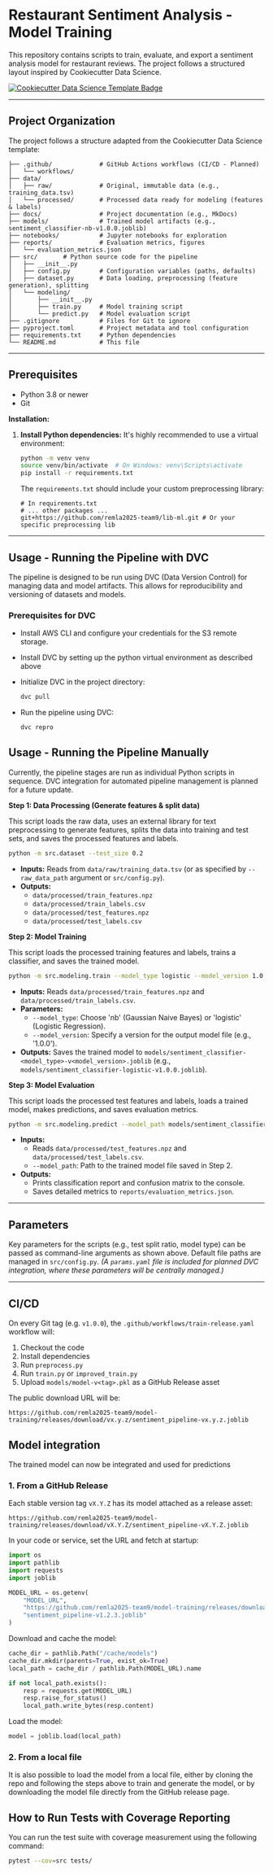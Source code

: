 # Restaurant Sentiment Analysis - Model Training

This repository contains scripts to train, evaluate, and export a sentiment analysis model for restaurant reviews. The project follows a structured layout inspired by Cookiecutter Data Science.

<a target="_blank" href="https://cookiecutter-data-science.drivendata.org/">
    <img src="https://img.shields.io/badge/CCDS-Project%20template-328F97?logo=cookiecutter" alt="Cookiecutter Data Science Template Badge" />
</a>

---

## Project Organization

The project follows a structure adapted from the Cookiecutter Data Science template:

```
├── .github/             # GitHub Actions workflows (CI/CD - Planned)
│   └── workflows/
├── data/
│   ├── raw/             # Original, immutable data (e.g., training_data.tsv)
│   └── processed/       # Processed data ready for modeling (features & labels)
├── docs/                # Project documentation (e.g., MkDocs)
├── models/              # Trained model artifacts (e.g., sentiment_classifier-nb-v1.0.0.joblib)
├── notebooks/           # Jupyter notebooks for exploration
├── reports/             # Evaluation metrics, figures
│   └── evaluation_metrics.json
├── src/       # Python source code for the pipeline
│   ├── __init__.py
│   ├── config.py        # Configuration variables (paths, defaults)
│   ├── dataset.py       # Data loading, preprocessing (feature generation), splitting
│   └── modeling/
│       ├── __init__.py
│       ├── train.py     # Model training script
│       └── predict.py   # Model evaluation script
├── .gitignore           # Files for Git to ignore
├── pyproject.toml       # Project metadata and tool configuration
├── requirements.txt     # Python dependencies
└── README.md            # This file
```

---

## Prerequisites

*   Python 3.8 or newer
*   Git

**Installation:**

1.  **Install Python dependencies:**
    It's highly recommended to use a virtual environment:
    ```bash
    python -m venv venv
    source venv/bin/activate  # On Windows: venv\Scripts\activate
    pip install -r requirements.txt
    ```
    The `requirements.txt` should include your custom preprocessing library:
    ```
    # In requirements.txt
    # ... other packages ...
    git+https://github.com/remla2025-team9/lib-ml.git # Or your specific preprocessing lib
    ```

---

## Usage - Running the Pipeline with DVC
The pipeline is designed to be run using DVC (Data Version Control) for managing data and model artifacts. This allows for reproducibility and versioning of datasets and models.

### Prerequisites for DVC
*   Install AWS CLI and configure your credentials for the S3 remote storage.

*   Install DVC by setting up the python virtual environment as described above

*   Initialize DVC in the project directory:
    ```bash
    dvc pull
    ```

*   Run the pipeline using DVC:
    ```bash
    dvc repro
    ```

## Usage - Running the Pipeline Manually

Currently, the pipeline stages are run as individual Python scripts in sequence. DVC integration for automated pipeline management is planned for a future update.

**Step 1: Data Processing (Generate features & split data)**

This script loads the raw data, uses an external library for text preprocessing to generate features, splits the data into training and test sets, and saves the processed features and labels.

```bash
python -m src.dataset --test_size 0.2
```
*   **Inputs:** Reads from `data/raw/training_data.tsv` (or as specified by `--raw_data_path` argument or `src/config.py`).
*   **Outputs:**
    *   `data/processed/train_features.npz`
    *   `data/processed/train_labels.csv`
    *   `data/processed/test_features.npz`
    *   `data/processed/test_labels.csv`

**Step 2: Model Training**

This script loads the processed training features and labels, trains a classifier, and saves the trained model.

```bash
python -m src.modeling.train --model_type logistic --model_version 1.0.0
```
*   **Inputs:** Reads `data/processed/train_features.npz` and `data/processed/train_labels.csv`.
*   **Parameters:**
    *   `--model_type`: Choose 'nb' (Gaussian Naive Bayes) or 'logistic' (Logistic Regression).
    *   `--model_version`: Specify a version for the output model file (e.g., '1.0.0').
*   **Outputs:** Saves the trained model to `models/sentiment_classifier-<model_type>-v<model_version>.joblib` (e.g., `models/sentiment_classifier-logistic-v1.0.0.joblib`).

**Step 3: Model Evaluation**

This script loads the processed test features and labels, loads a trained model, makes predictions, and saves evaluation metrics.

```bash
python -m src.modeling.predict --model_path models/sentiment_classifier-logistic-v1.0.0.joblib
```
*   **Inputs:**
    *   Reads `data/processed/test_features.npz` and `data/processed/test_labels.csv`.
    *   `--model_path`: Path to the trained model file saved in Step 2.
*   **Outputs:**
    *   Prints classification report and confusion matrix to the console.
    *   Saves detailed metrics to `reports/evaluation_metrics.json`.

---

## Parameters

Key parameters for the scripts (e.g., test split ratio, model type) can be passed as command-line arguments as shown above. Default file paths are managed in `src/config.py`.
*(A `params.yaml` file is included for planned DVC integration, where these parameters will be centrally managed.)*

---

## CI/CD

On every Git tag (e.g. `v1.0.0`), the `.github/workflows/train-release.yaml` workflow will:

1. Checkout the code
2. Install dependencies
3. Run `preprocess.py`
4. Run `train.py` or `improved_train.py`
5. Upload `models/model-v<tag>.pkl` as a GitHub Release asset

The public download URL will be:

```
https://github.com/remla2025-team9/model-training/releases/download/vx.y.z/sentiment_pipeline-vx.y.z.joblib
```

## Model integration
The trained model can now be integrated and used for predictions

### 1. From a GitHub Release
Each stable version tag `vX.Y.Z` has its model attached as a release asset:
```
https://github.com/remla2025-team9/model-training/releases/download/vX.Y.Z/sentiment_pipeline-vX.Y.Z.joblib
```
In your code or service, set the URL and fetch at startup:
```python
import os
import pathlib
import requests
import joblib

MODEL_URL = os.getenv(
    "MODEL_URL",
    "https://github.com/remla2025-team9/model-training/releases/download/v1.2.3/"
    "sentiment_pipeline-v1.2.3.joblib"
)
```
Download and cache the model:
```python
cache_dir = pathlib.Path("/cache/models")
cache_dir.mkdir(parents=True, exist_ok=True)
local_path = cache_dir / pathlib.Path(MODEL_URL).name

if not local_path.exists():
    resp = requests.get(MODEL_URL)
    resp.raise_for_status()
    local_path.write_bytes(resp.content)
```
Load the model:
```python
model = joblib.load(local_path)
```
### 2. From a local file
It is also possible to load the model from a local file, either by cloning the repo and following the steps above to train and generate the model, or by downloading the model file directly from the GitHub release page.

## How to Run Tests with Coverage Reporting

You can run the test suite with coverage measurement using the following command:

```bash
pytest --cov=src tests/
```